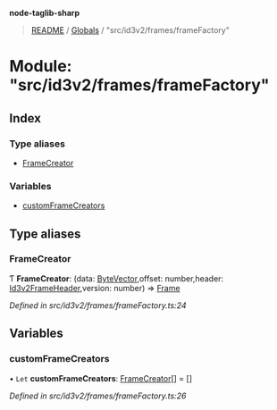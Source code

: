 **node-taglib-sharp**

> [README](../README.md) / [Globals](../globals.md) / "src/id3v2/frames/frameFactory"

# Module: "src/id3v2/frames/frameFactory"

## Index

### Type aliases

* [FrameCreator](_src_id3v2_frames_framefactory_.md#framecreator)

### Variables

* [customFrameCreators](_src_id3v2_frames_framefactory_.md#customframecreators)

## Type aliases

### FrameCreator

Ƭ  **FrameCreator**: (data: [ByteVector](../classes/_src_bytevector_.bytevector.md),offset: number,header: [Id3v2FrameHeader](../classes/_src_id3v2_frames_frameheader_.id3v2frameheader.md),version: number) => [Frame](../classes/_src_id3v2_frames_frame_.frame.md)

*Defined in src/id3v2/frames/frameFactory.ts:24*

## Variables

### customFrameCreators

• `Let` **customFrameCreators**: [FrameCreator](_src_id3v2_frames_framefactory_.md#framecreator)[] = []

*Defined in src/id3v2/frames/frameFactory.ts:26*
